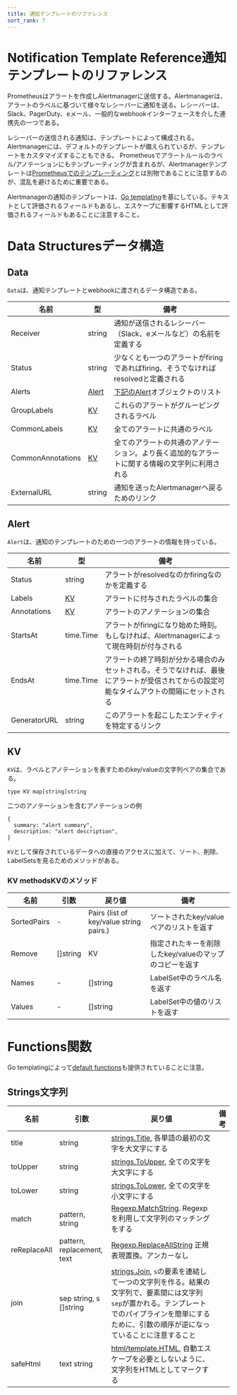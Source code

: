 ```yaml
---
title: 通知テンプレートのリファレンス
sort_rank: 7
---
```

# <span class="anchor-text-supplement">Notification Template Reference</span>通知テンプレートのリファレンス

Prometheusはアラートを作成しAlertmanagerに送信する。Alertmanagerは、アラートのラベルに基づいて様々なレシーバーに通知を送る。レシーバーは、Slack、PagerDuty、eメール、一般的なwebhookインターフェースを介した連携先の一つである。

レシーバーの送信される通知は、テンプレートによって構成される。Alertmanagerには、デフォルトのテンプレートが備えられているが、テンプレートをカスタマイズすることもできる。
Prometheusでアラートルールのラベル/アノテーションにもテンプレーティングが含まれるが、Alertmanagerテンプレートは[Prometheusでのテンプレーティング](https://prometheus.io/docs/visualization/template_reference/)とは別物であることに注意するのが、混乱を避けるために重要である。

Alertmanagerの通知のテンプレートは、[Go templating](http://golang.org/pkg/text/template)を基にしている。テキストとして評価されるフィールドもあるし、エスケープに影響するHTMLとして評価されるフィールドもあることに注意すること。

# <span class="anchor-text-supplement">Data Structures</span>データ構造

## Data

`Data`は、通知テンプレートとwebhookに渡されるデータ構造である。

| 名前          | 型     | 備考    |
| ------------- | ------------- | -------- |
| Receiver | string | 通知が送信されるレシーバー（Slack、eメールなど）の名前を定義する |
| Status | string | 少なくとも一つのアラートがfiringであればfiring、そうでなければresolvedと定義される |
| Alerts | [Alert](#alert) | [下記のAlert](#alert)オブジェクトのリスト |
| GroupLabels | [KV](#kv) | これらのアラートがグルーピングされるラベル |
| CommonLabels | [KV](#kv) | 全てのアラートに共通のラベル |
| CommonAnnotations | [KV](#kv) | 全てのアラートの共通のアノテーション。より長く追加的なアラートに関する情報の文字列に利用される |
| ExternalURL | string | 通知を送ったAlertmanagerへ戻るためのリンク |

## Alert

`Alert`は、通知のテンプレートのための一つのアラートの情報を持っている。

| 名前          | 型     | 備考    |
| ------------- | ------------- | -------- |
| Status | string | アラートがresolvedなのかfiringなのかを定義する |
| Labels | [KV](#kv) | アラートに付与されたラベルの集合 |
| Annotations | [KV](#kv) | アラートのアノテーションの集合 |
| StartsAt | time.Time | アラートがfiringになり始めた時刻。もしなければ、Alertmanagerによって現在時刻が付与される |
| EndsAt | time.Time | アラートの終了時刻が分かる場合のみセットされる。そうでなければ、最後にアラートが受信されてからの設定可能なタイムアウトの間隔にセットされる |
| GeneratorURL | string | このアラートを起こしたエンティティを特定するリンク |

## KV

`KV`は、ラベルとアノテーションを表すためのkey/valueの文字列ペアの集合である。

```
type KV map[string]string
```

二つのアノテーションを含むアノテーションの例

```
{
  summary: "alert summary",
  description: "alert description",
}
```

`KV`として保存されているデータへの直接のアクセスに加えて、ソート、削除、LabelSetsを見るためのメソッドがある。

### <span class="anchor-text-supplement">KV methods</span>KVのメソッド
|  名前         | 引数          | 戻り値   | 備考     |
| ------------- | ------------- | -------- | -------- |
| SortedPairs | - | Pairs (list of key/value string pairs.) | ソートされたkey/valueペアのリストを返す |
| Remove | []string | KV | 指定されたキーを削除したkey/valueのマップのコピーを返す |
| Names | - | []string | LabelSet中のラベル名を返す |
| Values | - | []string | LabelSet中の値のリストを返す |

# <span class="anchor-text-supplement">Functions</span>関数

Go templatingによって[default functions](http://golang.org/pkg/text/template/#hdr-Functions)も提供されていることに注意。

## <span class="anchor-text-supplement">Strings</span>文字列

|  名前         | 引数          | 戻り値   | 備考     |
| ------------- | ------------- | -------- | -------- |
| title | string |[strings.Title](http://golang.org/pkg/strings/#Title), 各単語の最初の文字を大文字にする |
| toUpper | string | [strings.ToUpper](http://golang.org/pkg/strings/#ToUpper), 全ての文字を大文字にする |
| toLower | string | [strings.ToLower](http://golang.org/pkg/strings/#ToLower), 全ての文字を小文字にする |
| match | pattern, string | [Regexp.MatchString](https://golang.org/pkg/regexp/#MatchString). Regexpを利用して文字列のマッチングをする |
| reReplaceAll | pattern, replacement, text | [Regexp.ReplaceAllString](http://golang.org/pkg/regexp/#Regexp.ReplaceAllString) 正規表現置換。アンカーなし |
| join | sep string, s []string | [strings.Join](http://golang.org/pkg/strings/#Join), `s`の要素を連結して一つの文字列を作る。結果の文字列で、要素間には文字列`sep`が置かれる。テンプレートでのパイプラインを簡単にするために、引数の順序が逆になっていることに注意すること |
| safeHtml | text string | [html/template.HTML](https://golang.org/pkg/html/template/#HTML), 自動エスケープを必要としないように、文字列をHTMLとしてマークする |
